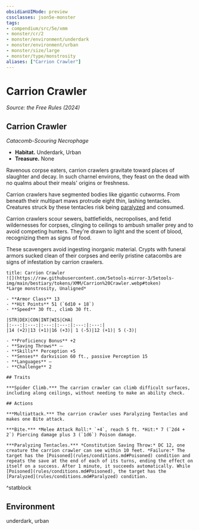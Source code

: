 ```yaml
---
obsidianUIMode: preview
cssclasses: json5e-monster
tags:
- compendium/src/5e/xmm
- monster/cr/2
- monster/environment/underdark
- monster/environment/urban
- monster/size/large
- monster/type/monstrosity
aliases: ["Carrion Crawler"]
---
```

# Carrion Crawler
*Source: the Free Rules (2024)*  

## Carrion Crawler

*Catacomb-Scouring Necrophage*

- **Habitat.** Underdark, Urban  
- **Treasure.** None  

Ravenous corpse eaters, carrion crawlers gravitate toward places of slaughter and decay. In such charnel environs, they feast on the dead with no qualms about their meals' origins or freshness.

Carrion crawlers have segmented bodies like gigantic cutworms. From beneath their multipart maws protrude eight thin, lashing tentacles. Creatures struck by these tentacles risk being [paralyzed](conditions.md#Paralyzed) and consumed.

Carrion crawlers scour sewers, battlefields, necropolises, and fetid wildernesses for corpses, clinging to ceilings to ambush smaller prey and to avoid competing hunters. They're drawn to light and the scent of blood, recognizing them as signs of food.

These scavengers avoid ingesting inorganic material. Crypts with funeral armors sucked clean of their corpses and eerily pristine catacombs are signs of infestation by carrion crawlers.

```ad-statblock
title: Carrion Crawler
![](https://raw.githubusercontent.com/5etools-mirror-3/5etools-img/main/bestiary/tokens/XMM/Carrion%20Crawler.webp#token)
*Large monstrosity, Unaligned*

- **Armor Class** 13
- **Hit Points** 51 (`6d10 + 18`)
- **Speed** 30 ft., climb 30 ft.

|STR|DEX|CON|INT|WIS|CHA|
|:---:|:---:|:---:|:---:|:---:|:---:|
|14 (+2)|13 (+1)|16 (+3)| 1 (-5)|12 (+1)| 5 (-3)|

- **Proficiency Bonus** +2
- **Saving Throws** ⏤
- **Skills** Perception +5
- **Senses** darkvision 60 ft., passive Perception 15
- **Languages** —
- **Challenge** 2

## Traits

***Spider Climb.*** The carrion crawler can climb difficult surfaces, including along ceilings, without needing to make an ability check.

## Actions

***Multiattack.*** The carrion crawler uses Paralyzing Tentacles and makes one Bite attack.

***Bite.*** *Melee Attack Roll:* `+4`, reach 5 ft. *Hit:* 7 (`2d4 + 2`) Piercing damage plus 3 (`1d6`) Poison damage.

***Paralyzing Tentacles.*** *Constitution Saving Throw:* DC 12, one creature the carrion crawler can see within 10 feet. *Failure:* The target has the [Poisoned](rules/conditions.md#Poisoned) condition and repeats the save at the end of each of its turns, ending the effect on itself on a success. After 1 minute, it succeeds automatically. While [Poisoned](rules/conditions.md#Poisoned), the target has the [Paralyzed](rules/conditions.md#Paralyzed) condition.
```
^statblock

## Environment

underdark, urban